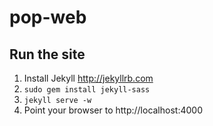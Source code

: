 pop-web
=======

Run the site
------------
   1. Install Jekyll http://jekyllrb.com
   3. `sudo gem install jekyll-sass`
   4. `jekyll serve -w`
   5. Point your browser to http://localhost:4000
